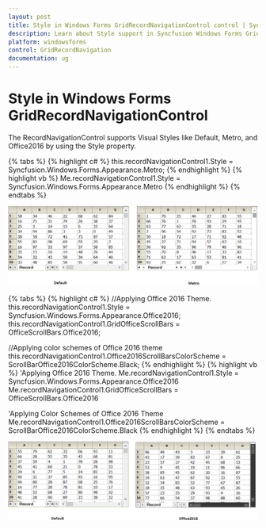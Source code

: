 ```yaml
---
layout: post
title: Style in Windows Forms GridRecordNavigationControl control | Syncfusion
description: Learn about Style support in Syncfusion Windows Forms GridRecordNavigationControl control and more details.
platform: windowsforms
control: GridRecordNavigation
documentation: ug
---
```


# Style in Windows Forms GridRecordNavigationControl

The RecordNavigationControl supports Visual Styles like Default, Metro, and Office2016 by using the Style property. 

{% tabs %}
{% highlight c# %}
this.recordNavigationControl1.Style = Syncfusion.Windows.Forms.Appearance.Metro;
{% endhighlight  %}
{% highlight vb %}
Me.recordNavigationControl1.Style = Syncfusion.Windows.Forms.Appearance.Metro
{% endhighlight  %}
{% endtabs %}

![Style_img1](Style_images/Style_img1.png) 

{% tabs %}
{% highlight c# %}
//Applying Office 2016 Theme.
this.recordNavigationControl1.Style = Syncfusion.Windows.Forms.Appearance.Office2016;
this.recordNavigationControl1.GridOfficeScrollBars = OfficeScrollBars.Office2016;

//Applying color schemes of Office 2016 theme
this.recordNavigationControl1.Office2016ScrollBarsColorScheme = ScrollBarOffice2016ColorScheme.Black;
{% endhighlight  %}
{% highlight vb %}
'Applying Office 2016 Theme.
Me.recordNavigationControl1.Style = Syncfusion.Windows.Forms.Appearance.Office2016
Me.recordNavigationControl1.GridOfficeScrollBars = OfficeScrollBars.Office2016

'Applying Color Schemes of Office 2016 Theme
Me.recordNavigationControl1.Office2016ScrollBarsColorScheme = ScrollBarOffice2016ColorScheme.Black
{% endhighlight  %}
{% endtabs %}

![Style_img2](Style_images/Style_img2.png) 
